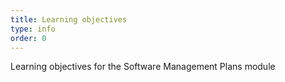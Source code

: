 ```yaml
---
title: Learning objectives
type: info
order: 0
---
```


Learning objectives for the Software Management Plans module